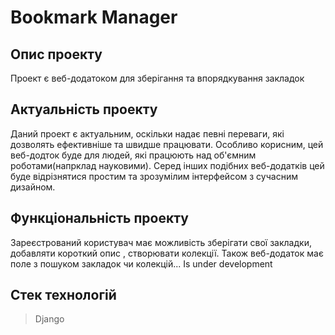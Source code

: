 # Bookmark Manager
## Опис проекту
Проект є веб-додатоком для зберігання та впорядкування закладок
## Актуальність проекту
Даний проект є актуальним, оскільки надає певні переваги, які дозволять ефективніше та швидше працювати. Особливо корисним, цей веб-додток буде для людей, які працюють над об'ємним роботами(напрклад науковими). Серед інших подібних веб-додатків цей буде відрізнятися простим та зрозумілим інтерфейсом з сучасним дизайном.
## Функціональність проекту
Зареєстрований користувач має можливість зберігати свої закладки, добавляти короткий опис , cтворювати колекції. 
Також веб-додаток має поле з пошуком закладок чи колекцій...
Is under development
## Стек технологій 
> Django 
